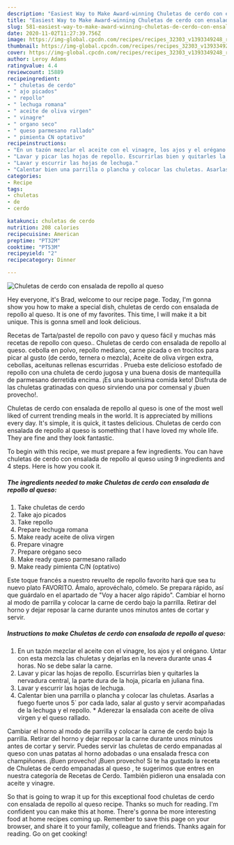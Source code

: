 ```yaml
---
description: "Easiest Way to Make Award-winning Chuletas de cerdo con ensalada de repollo al queso"
title: "Easiest Way to Make Award-winning Chuletas de cerdo con ensalada de repollo al queso"
slug: 581-easiest-way-to-make-award-winning-chuletas-de-cerdo-con-ensalada-de-repollo-al-queso
date: 2020-11-02T11:27:39.756Z
image: https://img-global.cpcdn.com/recipes/recipes_32303_v1393349248_receta_foto_00032303/751x532cq70/chuletas-de-cerdo-con-ensalada-de-repollo-al-queso-foto-principal.jpg
thumbnail: https://img-global.cpcdn.com/recipes/recipes_32303_v1393349248_receta_foto_00032303/751x532cq70/chuletas-de-cerdo-con-ensalada-de-repollo-al-queso-foto-principal.jpg
cover: https://img-global.cpcdn.com/recipes/recipes_32303_v1393349248_receta_foto_00032303/751x532cq70/chuletas-de-cerdo-con-ensalada-de-repollo-al-queso-foto-principal.jpg
author: Leroy Adams
ratingvalue: 4.4
reviewcount: 15889
recipeingredient:
- " chuletas de cerdo"
- " ajo picados"
- " repollo"
- " lechuga romana"
- " aceite de oliva virgen"
- " vinagre"
- " organo seco"
- " queso parmesano rallado"
- " pimienta CN optativo"
recipeinstructions:
- "En un tazón mezclar el aceite con el vinagre, los ajos y el orégano. Untar con esta mezcla las chuletas y dejarlas en la nevera durante unas 4 horas. No se debe salar la carne."
- "Lavar y picar las hojas de repollo. Escurrirlas bien y quitarles la nervadura central, la parte dura de la hoja, picarla en juliana fina."
- "Lavar y escurrir las hojas de lechuga."
- "Calentar bien una parrilla o plancha y colocar las chuletas. Asarlas a fuego fuerte unos 5´ por cada lado, salar al gusto y servir acompañadas de la lechuga y el repollo. * Aderezar la ensalada con aceite de oliva virgen y el queso rallado."
categories:
- Recipe
tags:
- chuletas
- de
- cerdo

katakunci: chuletas de cerdo 
nutrition: 208 calories
recipecuisine: American
preptime: "PT32M"
cooktime: "PT53M"
recipeyield: "2"
recipecategory: Dinner

---
```



![Chuletas de cerdo con ensalada de repollo al queso](https://img-global.cpcdn.com/recipes/recipes_32303_v1393349248_receta_foto_00032303/751x532cq70/chuletas-de-cerdo-con-ensalada-de-repollo-al-queso-foto-principal.jpg)

Hey everyone, it's Brad, welcome to our recipe page. Today, I'm gonna show you how to make a special dish, chuletas de cerdo con ensalada de repollo al queso. It is one of my favorites. This time, I will make it a bit unique. This is gonna smell and look delicious.

Recetas de Tarta/pastel de repollo con pavo y queso fácil y muchas más recetas de repollo con queso.. Chuletas de cerdo con ensalada de repollo al queso. cebolla en polvo, repollo mediano, carne picada o en trocitos para picar al gusto (de cerdo, ternera o mezcla), Aceite de oliva virgen extra, cebollas, aceitunas rellenas escurridas . Prueba este delicioso estofado de repollo con una chuleta de cerdo jugosa y una buena dosis de mantequilla de parmesano derretida encima. ¡Es una buenísima comida keto! Disfruta de las chuletas gratinadas con queso sirviendo una por comensal y ¡buen provecho!.

Chuletas de cerdo con ensalada de repollo al queso is one of the most well liked of current trending meals in the world. It is appreciated by millions every day. It's simple, it is quick, it tastes delicious. Chuletas de cerdo con ensalada de repollo al queso is something that I have loved my whole life. They are fine and they look fantastic.


To begin with this recipe, we must prepare a few ingredients. You can have chuletas de cerdo con ensalada de repollo al queso using 9 ingredients and 4 steps. Here is how you cook it.

<!--inarticleads1-->

##### The ingredients needed to make Chuletas de cerdo con ensalada de repollo al queso:

1. Take  chuletas de cerdo
1. Take  ajo picados
1. Take  repollo
1. Prepare  lechuga romana
1. Make ready  aceite de oliva virgen
1. Prepare  vinagre
1. Prepare  orégano seco
1. Make ready  queso parmesano rallado
1. Make ready  pimienta C/N (optativo)


Este toque francés a nuestro revuelto de repollo favorito hará que sea tu nuevo plato FAVORITO. Ámalo, aprovéchalo, cómelo. Se prepara rápido, así que guárdalo en el apartado de &#34;Voy a hacer algo rápido&#34;. Cambiar el horno al modo de parrilla y colocar la carne de cerdo bajo la parrilla. Retirar del horno y dejar reposar la carne durante unos minutos antes de cortar y servir. 

<!--inarticleads2-->

##### Instructions to make Chuletas de cerdo con ensalada de repollo al queso:

1. En un tazón mezclar el aceite con el vinagre, los ajos y el orégano. Untar con esta mezcla las chuletas y dejarlas en la nevera durante unas 4 horas. No se debe salar la carne.
1. Lavar y picar las hojas de repollo. Escurrirlas bien y quitarles la nervadura central, la parte dura de la hoja, picarla en juliana fina.
1. Lavar y escurrir las hojas de lechuga.
1. Calentar bien una parrilla o plancha y colocar las chuletas. Asarlas a fuego fuerte unos 5´ por cada lado, salar al gusto y servir acompañadas de la lechuga y el repollo. * Aderezar la ensalada con aceite de oliva virgen y el queso rallado.


Cambiar el horno al modo de parrilla y colocar la carne de cerdo bajo la parrilla. Retirar del horno y dejar reposar la carne durante unos minutos antes de cortar y servir. Puedes servir las chuletas de cerdo empanadas al queso con unas patatas al horno adobadas o una ensalada fresca con champiñones. ¡Buen provecho! ¡Buen provecho! Si te ha gustado la receta de Chuletas de cerdo empanadas al queso , te sugerimos que entres en nuestra categoría de Recetas de Cerdo. También pidieron una ensalada con aceite y vinagre. 

So that is going to wrap it up for this exceptional food chuletas de cerdo con ensalada de repollo al queso recipe. Thanks so much for reading. I'm confident you can make this at home. There's gonna be more interesting food at home recipes coming up. Remember to save this page on your browser, and share it to your family, colleague and friends. Thanks again for reading. Go on get cooking!
